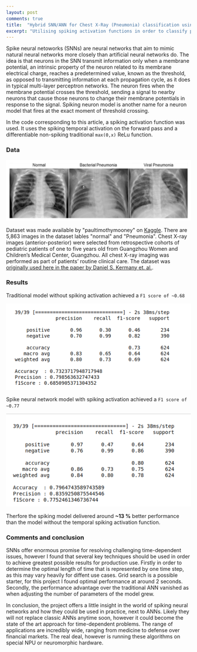 ```yaml
---
layout: post
comments: true
title:  "Hybrid SNN/ANN for Chest X-Ray (Pneumonia) classification using spiking activations"
excerpt: "Utilising spiking activation functions in order to classify pneumonia X-Ray images better than traditional activation functions"
---
```


Spike neural netoworks (SNNs) are neural networks that aim to mimic natural neural networks more closely than artificial neural networks do. The idea is that neurons in the SNN transmit information only when a membrane potential, an intrinsic property of the neuron related to its membrane electrical charge, reaches a predetermined value, known as the threshold, as opposed to transmitting information at each propagation cycle, as it does in typical multi-layer perceptron networks. The neuron fires when the membrane potential crosses the threshold, sending a signal to nearby neurons that cause those neurons to change their membrane potentials in response to the signal. Spiking neuron model is another name for a neuron model that fires at the exact moment of threshold crossing.

In the code corresponding to this article, a spiking activation function was used. It uses the spiking temporal activation on the forward pass and a differentiable non-spiking traditional ``` max(0,x) ``` ReLu function. 

### Data

![pneumoniadata](/assets/pneumoniadata.png)

Dataset was made available by "paultimothymooney" on [Kaggle](https://www.kaggle.com/datasets/paultimothymooney/chest-xray-pneumonia). There are 5,863 images in the dataset lables "normal" and "Pneumonia". Chest X-ray images (anterior-posterior) were selected from retrospective cohorts of pediatric patients of one to five years old from Guangzhou Women and Children’s Medical Center, Guangzhou. All chest X-ray imaging was performed as part of patients’ routine clinical care. The dataset was [originally used here in the paper by Daniel S. Kermany et. al.](https://www.cell.com/cell/fulltext/S0092-8674(18)30154-5). 

### Results

Traditional model without spiking activation achieved a `F1 score of ~0.68`

![tradmodel](/assets/tradmodel.png)

Spike neural network model with spiking activation achieved a `F1 score of ~0.77`

![snnmodel](/assets/snnmodel.png)

Therfore the spiking model delivered around <b> ~13 %</b> better performance than the model without the temporal spiking activation function. 


### Comments and conclusion

SNNs offer enormous promise for resolving challenging time-dependent issues, however I found that several key techniques should be used in order to achieve greatest possible results for production use. Firstly in order to determine the optimal length of time that is represented by one time step, as this may vary heavily for diffent use cases. Grid search is a possible starter, for this project I found optimal performance at around 2 seconds. Secondly, the performance advantage over the traditional ANN vanished as when adjusting the number of parameters of the model grew. 

In conclusion, the project offers a little insight in the world of spiking neural networks and how they could be used in practice, next to ANNs. Likely they will not replace classic ANNs anytime soon, however it could become the state of the art approach for time-dependent problems. The range of applications are incredibly wide, ranging from medicine to defense over financial markets. The real deal, however is running these algorithms on special NPU or neuromorphic hardware.


